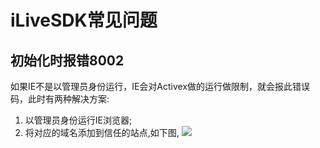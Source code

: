 ﻿# iLiveSDK常见问题

## 初始化时报错8002
如果IE不是以管理员身份运行，IE会对Activex做的运行做限制，就会报此错误码，此时有两种解决方案:
1. 以管理员身份运行IE浏览器;
2. 将对应的域名添加到信任的站点,如下图,
![](https://mc.qcloudimg.com/static/img/5f05f0bbb26dff457f8c89230e655613/image.jpg)
